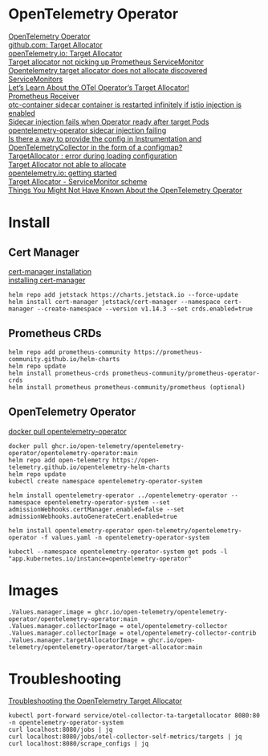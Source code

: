 # OpenTelemetry Operator

[OpenTelemetry Operator](https://github.com/open-telemetry/opentelemetry-operator)<br>
[github.com: Target Allocator](https://github.com/open-telemetry/opentelemetry-operator/blob/main/cmd/otel-allocator/README.md)<br>
[openTelemetry.io: Target Allocator](https://opentelemetry.io/docs/kubernetes/operator/target-allocator/)<br>
[Target allocator not picking up Prometheus ServiceMonitor](https://github.com/open-telemetry/opentelemetry-operator/issues/1851)<br>
[Opentelemetry target allocator does not allocate discovered ServiceMonitors](https://stackoverflow.com/questions/77269471/opentelemetry-target-allocator-does-not-allocate-discovered-servicemonitors)<br>
[Let’s Learn About the OTel Operator’s Target Allocator!](https://adri-v.medium.com/lets-learn-about-the-otel-operator-s-target-allocator-47a2b1f07562)<br>
[Prometheus Receiver](https://github.com/open-telemetry/opentelemetry-collector-contrib/blob/main/receiver/prometheusreceiver/README.md)<br>
[otc-container sidecar container is restarted infinitely if istio injection is enabled](https://github.com/open-telemetry/opentelemetry-operator/issues/946)<br>
[Sidecar injection fails when Operator ready after target Pods](https://github.com/open-telemetry/opentelemetry-operator/issues/1765)<br>
[opentelemetry-operator sidecar injection failing](https://github.com/open-telemetry/opentelemetry-operator/issues/1898)<br>
[Is there a way to provide the config in Instrumentation and OpenTelemetryCollector in the form of a configmap?](https://github.com/open-telemetry/opentelemetry-operator/issues/1196)<br>
[TargetAllocator : error during loading configuration](https://github.com/open-telemetry/opentelemetry-operator/issues/1811)<br>
[Target Allocator not able to allocate](https://github.com/open-telemetry/opentelemetry-collector-contrib/issues/23342)<br>
[opentelemetry.io: getting started](https://opentelemetry.io/docs/kubernetes/getting-started/)<br>
[Target Allocator - ServiceMonitor scheme](https://github.com/open-telemetry/opentelemetry-operator/issues/1669)<br>
[Things You Might Not Have Known About the OpenTelemetry Operator](https://geekingoutpodcast.substack.com/p/otel-operator-q-and-a)<br>

# Install

## Cert Manager
[cert-manager installation](https://cert-manager.io/docs/installation/)<br>
[installing cert-manager](https://cert-manager.io/docs/installation/helm/#installing-cert-manager)<br>
```
helm repo add jetstack https://charts.jetstack.io --force-update
helm install cert-manager jetstack/cert-manager --namespace cert-manager --create-namespace --version v1.14.3 --set crds.enabled=true
```

## Prometheus CRDs
```
helm repo add prometheus-community https://prometheus-community.github.io/helm-charts
helm repo update
helm install prometheus-crds prometheus-community/prometheus-operator-crds
helm install prometheus prometheus-community/prometheus (optional)
```

## OpenTelemetry Operator
[docker pull opentelemetry-operator](https://github.com/open-telemetry/opentelemetry-operator/pkgs/container/opentelemetry-operator%2Fopentelemetry-operator)<br>
```
docker pull ghcr.io/open-telemetry/opentelemetry-operator/opentelemetry-operator:main
helm repo add open-telemetry https://open-telemetry.github.io/opentelemetry-helm-charts
helm repo update
kubectl create namespace opentelemetry-operator-system

helm install opentelemetry-operator ../opentelemetry-operator --namespace opentelemetry-operator-system --set admissionWebhooks.certManager.enabled=false --set admissionWebhooks.autoGenerateCert.enabled=true

helm install opentelemetry-operator open-telemetry/opentelemetry-operator -f values.yaml -n opentelemetry-operator-system

kubectl --namespace opentelemetry-operator-system get pods -l "app.kubernetes.io/instance=opentelemetry-operator"
```

# Images

```
.Values.manager.image = ghcr.io/open-telemetry/opentelemetry-operator/opentelemetry-operator:main
.Values.manager.collectorImage = otel/opentelemetry-collector
.Values.manager.collectorImage = otel/opentelemetry-collector-contrib
.Values.manager.targetAllocatorImage = ghcr.io/open-telemetry/opentelemetry-operator/target-allocator:main

```

# Troubleshooting

[Troubleshooting the OpenTelemetry Target Allocator](https://trstringer.com/opentelemetry-target-allocator-troubleshooting/)<br>
```
kubectl port-forward service/otel-collector-ta-targetallocator 8080:80 -n opentelemetry-operator-system
curl localhost:8080/jobs | jq
curl localhost:8080/jobs/otel-collector-self-metrics/targets | jq
curl localhost:8080/scrape_configs | jq
```
